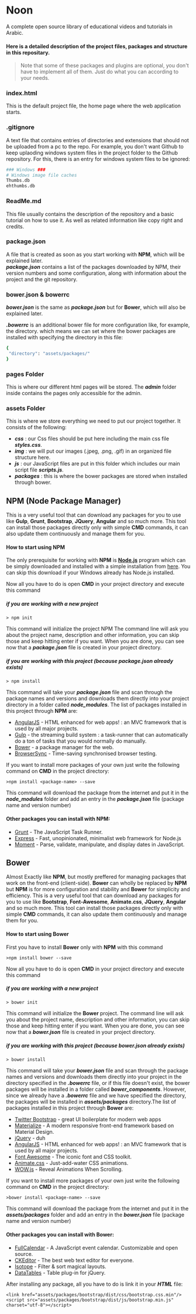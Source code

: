 # Noon

A complete open source library of educational videos and tutorials in Arabic.

#### Here is a detailed description of the project files, packages and structure in this repositary.

>Note that some of these packages and plugins are optional, you don't have to implement all of them. Just do what you can according to your needs.

### index.html
This is the default project file, the home page where the web application starts.

### .gitignore
A text file that contains entries of directories and extensions that should not be uploaded from a pc to the repo. For example, you don't want Github to keep uplaoding windows system files in the project folder to the Github repository. For this, there is an entry for windows system files to be ignored:
```sh
### Windows ###
# Windows image file caches
Thumbs.db
ehthumbs.db
```

### ReadMe.md
This file usually contains the description of the repository and a basic tutorial on how to use it. As well as related information like copy right and credits.

### package.json
A file that is created as soon as you start working with **NPM**, which will be explained later.  
***package.json*** contains a list of the packages downloaded by NPM, their version numbers and some configuration, along with information about the project and the git repository.

### bower.json & bowerrc
***bower.json*** is the same as ***package.json*** but for **Bower**, which will also be explained later.

 ***.bowerrc*** is an additional bower file for more configuration like, for example, the directory. which means we can set where the bower packages are installed with specifying the directory in this file:
 ```sh
{
  "directory": "assets/packages/"
}
```

### pages Folder
This is where our different html pages will be stored. The ***admin*** folder inside contains the pages only accessible for the admin.

### assets Folder
This is where we store everything we need to put our project together. It consists of the following:

* ***css*** : our Css files should be put here including the main css file ***styles.css***.
* ***img*** : we will put our images (.jpeg, .png, .gif) in an organized file structure here.
* ***js*** : our JavaScript files are put in this folder which includes our main script file ***scripts.js***.
* ***packages*** : this is where the bower packages are stored when installed through bower.



## NPM (Node Package Manager)
This is a very useful tool that can download any packages for you to use like **Gulp**, **Grunt**, **Bootstrap**, **JQuery**, **Angular** and so much more. This tool can install those packages directly only with simple **CMD** commands, it can also update them continuously and manage them for you.

#### How to start using **NPM**
The only prerequisite for working with **NPM** is **[Node.js]** program which can be simply downloaded and installed with a simple installation from [here](https://nodejs.org/en/download/).
You can skip this download if your Windows already has Node.js installed.

Now all you have to do is open **CMD** in your project directory and execute this command
##### if you are working with a new project

    > npm init
This command will initialize the project NPM The command line will ask you about the project name, description and other information, you can skip those and keep hitting enter if you want.
When you are done, you can see now that a ***package.json*** file is created in your project directory.

##### if you are working with this project (because ***package.json*** already exists)

    > npm install
This command will take your ***package.json*** file and scan through the package names and versions and downloads them directly into your project directory in a folder called ***node_modules***. The list of packages installed in this project through **NPM** are:

* [AngularJS] - HTML enhanced for web apps! : an MVC framework that is used by all major projects.
* [Gulp] - the streaming build system : a task-runner that can automatically do a ton of tasks that you would normally do manually.
* [Bower] - a package manager for the web.
* [BrowserSync] - Time-saving synchronised browser testing.

If you want to install more packages of your own just write the following command on **CMD** in the project directory:

    >npm install <package-name> --save
This command will download the package from the internet and put it in the ***node_modules*** folder and add an entry in the ***package.json*** file (package name and version number)

#### Other packages you can install with **NPM**:
* [Grunt] - The JavaScript Task Runner.
* [Express] - Fast, unopinionated, minimalist web framework for Node.js
* [Moment] - Parse, validate, manipulate, and display dates in JavaScript.


## Bower
Almost Exactly like **NPM**, but mostly preffered for managing packages that work on the front-end (client-side). **Bower** can wholly be replaced by **NPM** but **NPM** is for more configuration and stability and **Bower** for simplicity and efficiency.
This is a very useful tool that can download any packages for you to use like **Bootstrap**, **Font-Awesome**, **Animate.css**, **JQuery**, **Angular** and so much more. This tool can install those packages directly only with simple **CMD** commands, it can also update them continuously and manage them for you.

#### How to start using **Bower**
First you have to install **Bower** only with **NPM** with this command

    >npm install bower --save
Now all you have to do is open **CMD** in your project directory and execute this command
##### if you are working with a new project

    > bower init
This command will initialize the **Bower** project. The command line will ask you about the project name, description and other information, you can skip those and keep hitting enter if you want.
When you are done, you can see now that a ***bower.json*** file is created in your project directory.

##### if you are working with this project (because ***bower.json*** already exists)

    > bower install
This command will take your ***bower.json*** file and scan through the package names and versions and downloads them directly into your project in the directory specified in the ***.bowerrc*** file, or if this file doesn't exist, the bower packages will be installed in a folder called ***bower_components***. However, since we already have a ***.bowerrc*** file and we have specified the directory, the packages will be installed in ***assets/packages*** directory.The list of packages installed in this project through **Bower** are:

* [Twitter Bootstrap] - great UI boilerplate for modern web apps
* [Materialize] - A modern responsive front-end framework based on Material Design.
* [jQuery] - duh
* [AngularJS] - HTML enhanced for web apps! : an MVC framework that is used by all major projects.
* [Font Awesome] - The iconic font and CSS toolkit.
* [Animate.css] - Just-add-water CSS animations.
* [WOW.js] - Reveal Animations When Scrolling.

If you want to install more packages of your own just write the following command on **CMD** in the project directory:

    >bower install <package-name> --save
This command will download the package from the internet and put it in the ***assets/packages*** folder and add an entry in the ***bower.json*** file (package name and version number)

#### Other packages you can install with **Bower**:
* [FullCalendar] - A JavaScript event calendar. Customizable and open source.
* [CKEditor] - The best web text editor for everyone.
* [Isotope] - Filter & sort magical layouts.
* [DataTables] - Table plug-in for jQuery.

After installing any package, all you have to do is link it in your ***HTML*** file:

    <link href="assets/packages/bootstrap/dist/css/bootstrap.css.min"/>
    <script src="assets/packages/bootstrap/dist/js/bootstrap.min.js" charset="utf-8"></script>


   [node.js]: <http://nodejs.org>
   [Twitter Bootstrap]: <http://twitter.github.com/bootstrap/>
   [Grunt]: <http://gruntjs.com/>
   [jQuery]: <http://jquery.com>
   [express]: <http://expressjs.com>
   [AngularJS]: <http://angularjs.org>
   [Gulp]: <http://gulpjs.com>
   [Bower]: <https://bower.io/>
   [BrowserSync]: <https://www.browsersync.io/>
   [Moment]: <http://momentjs.com/>
   [Materialize]: <http://materializecss.com/>
   [Font Awesome]: <http://fontawesome.io/>
   [Animate.css]: <https://daneden.github.io/animate.css/>
   [FullCalendar]: <http://mynameismatthieu.com/WOW/>
   [CKEditor]: <http://ckeditor.com/>
   [Isotope]: <http://isotope.metafizzy.co/>
   [DataTables]: <https://datatables.net/>
   [WOW.js]: <http://mynameismatthieu.com/WOW/>
